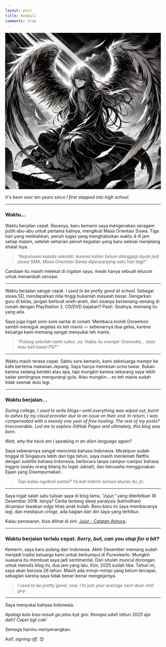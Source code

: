 ```yaml
---
layout: post
title: Kembali
comments: true
---
```


![malaikat duduk](/assets/img/2025-01-05-malaikat.webp)

_It's been over ten years since I first stepped into high school._

___

### Waktu...

Waktu berjalan cepat. Rasanya, baru kemarin saya mengenakan seragam putih abu-abu untuk pertama kalinya, mengikuti Masa Orientasi Siswa. Tiga hari yang melelahkan, penuh tugas yang menghabiskan waktu 4-6 jam setiap malam, setelah seharian penuh kegiatan yang baru selesai menjelang shalat Isya.

> _“Keputusan kepala sekolah: karena kalian belum dianggap layak jadi siswa SMA, Masa Orientasi Siswa diperpanjang satu hari lagi!”_

Candaan itu masih melekat di ingatan saya, meski hanya sebuah lelucon untuk menambah sensasi.

___

Waktu berjalan sangat cepat. _I used to be pretty good at school_. Sebagai siswa SD, mendapatkan nilai tinggi bukanlah masalah besar. Dengarkan guru di kelas, jangan berbuat aneh-aneh, dan sisanya bersenang-senang di rumah dengan PlayStation 2. CD/DVD bajakan? Pasti. Soalnya, memang itu yang ada.

Saya juga ingat sore-sore santai di rumah. Membaca komik Doraemon sambil meneguk segelas es teh manis — sebenarnya dua gelas, karena keluarga kami memang sangat menyukai teh manis.

> _“Pulang sekolah nanti cukur, ya. Habis itu mampir Gramedia… atau mau beli kaset PS?”_

___

Waktu masih terasa cepat. Sabtu sore kemarin, kami sekeluarga mampir ke kafe bertema makanan Jepang. Saya hanya memesan _ocha_ tawar. Bukan karena sedang berdiet atau apa, tapi mungkin karena sekarang saya lebih sadar pentingnya mengurangi gula. Atau mungkin… es teh manis sudah tidak seenak dulu lagi.

___

### Waktu berjalan...

_During college, I used to write blogs—until everything was wiped out, burnt to ashes by my cloud provider due to an issue on their end. In return, I was compensated with a measly one year of free hosting. The rest of my posts? Irrecoverable. Led me to explore GitHub Pages and ultimately, this blog was born._

_Wait, why the heck am I speaking in an alien language again?_

Saya sebenarnya sangat mencintai bahasa Indonesia. Meskipun sudah tinggal di Singapura lebih dari tiga tahun, saya masih menikmati Netflix dengan _subtitle_ bahasa Indonesia, berbicara tanpa campur-campur bahasa Inggris (walau orang bilang itu logat Jaksel), dan berusaha menggunakan Ejaan yang Disempurnakan.

> _Tapi kalau ngobrol santai? Ya kali mikirin semua aturan itu, jir._

___


Saya ingat salah satu tulisan saya di blog lama, “Jujur,” yang diterbitkan 18 Desember 2018. Isinya? Cerita tentang sleep paralysis (ketindihan) dicampur lawakan _edgy_ khas anak kuliah. Baru-baru ini saya membacanya lagi, dan meskipun _cringe_, ada bagian dari diri saya yang terhibur.

Kalau penasaran, bisa dilihat di sini: [Jujur - Catatan Ashura](/assets/html/Jujur%20-%20Catatan%20Ashura.html).

___


### Waktu berjalan terlalu cepat. _Sorry, but, can you stop for a bit?_

Kemarin, saya baru pulang dari Indonesia. Akhir Desember memang sudah menjadi tradisi keluarga kami untuk berkumpul di Purwokerto. Mungkin suasana itu membuat saya jadi sentimental. Dari situlah muncul dorongan untuk menulis blog ini, dua jam yang lalu. Kini, 2025 sudah tiba. Tahun ini, saya akan berusia 26 tahun. Masih ada mimpi-mimpi yang belum tercapai, sebagian karena saya tidak benar-benar mengejarnya.

> _I used to be pretty good; now, I'm just your average next-door chill guy._

___

Saya menyukai bahasa Indonesia.

_Apalagi kalo bisa misuh ga jelas kyk gini. Kenapa udah tahun 2025 aja dah? Cepet bgt cok!_

Semoga harimu menyenangkan.

Asif, _signing off_. 😊
